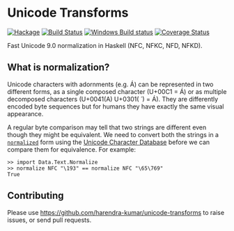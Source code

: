 # Unicode Transforms

[![Hackage](https://img.shields.io/hackage/v/unicode-transforms.svg?style=flat)](https://hackage.haskell.org/package/unicode-transforms)
[![Build Status](https://travis-ci.org/composewell/unicode-transforms.svg?branch=master)](https://travis-ci.org/composewell/unicode-transforms)
[![Windows Build status](https://ci.appveyor.com/api/projects/status/5wov8m1m0asvbv32?svg=true)](https://ci.appveyor.com/project/harendra-kumar/unicode-transforms)
[![Coverage Status](https://coveralls.io/repos/composewell/unicode-transforms/badge.svg?branch=master&service=github)](https://coveralls.io/github/composewell/unicode-transforms?branch=master)

Fast Unicode 9.0 normalization in Haskell (NFC, NFKC, NFD, NFKD).

## What is normalization?

Unicode characters with adornments (e.g. Á) can be represented in two different
forms, as a single composed character (U+00C1 = Á) or as multiple decomposed
characters (U+0041(A) U+0301( ́ ) = Á). They are differently encoded byte
sequences but for humans they have exactly the same visual appearance.

A regular byte comparison may tell that two strings are different even though
they might be equivalent. We need to convert both the strings in a
[`normalized`](http://unicode.org/reports/tr15/) form using the [Unicode
Character Database](http://www.unicode.org/Public/UCD/latest/) before we can
compare them for equivalence. For example:
```
>> import Data.Text.Normalize
>> normalize NFC "\193" == normalize NFC "\65\769"
True
```

## Contributing
Please use https://github.com/harendra-kumar/unicode-transforms to raise
issues, or send pull requests.
